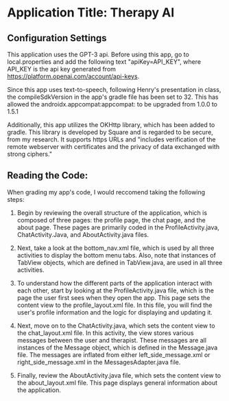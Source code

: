 # Application Title: Therapy AI

## Configuration Settings
This application uses the GPT-3 api. Before using this app, go to local.properties and add the
following text "apiKey=API_KEY", where API_KEY is the api key generated from 
https://platform.openai.com/account/api-keys.

Since this app uses text-to-speech, following Henry's presentation in class, the compileSdkVersion
in the app's gradle file has been set to 32. This has allowed the androidx.appcompat:appcompat: to 
be upgraded from 1.0.0 to 1.5.1

Additionally, this app utilizes the OKHttp library, which has been added to gradle. This library is
developed by Square and is regarded to be secure, from my research. It supports https URLs 
and "includes verification of the remote webserver with certificates and the privacy of data 
exchanged with strong ciphers."

## Reading the Code:
When grading my app's code, I would reccomend taking the following steps:

1. Begin by reviewing the overall structure of the application, which is composed of three pages: 
the profile page, the chat page, and the about page. These pages are primarily coded in the 
ProfileActivity.java, ChatActivity.Java, and AboutActivity.java files. 

2. Next, take a look at the bottom_nav.xml file, which is used by all three activities to display 
the bottom menu tabs. Also, note that instances of TabView objects, which are defined in 
TabView.java, are used in all three activities. 

3. To understand how the different parts of the application interact with each other, start by 
looking at the ProfileActivity.java file, which is the page the user first sees when they open 
the app. This page sets the content view to the profile_layout.xml file. In this file, you will 
find the user's profile information and the logic for displaying and updating it. 

4. Next, move on to the ChatActivity.java, which sets the content view to the chat_layout.xml file.
In this activity, the view stores various messages between the user and therapist. These messages 
are all instances of the Message object, which is defined in the Message.java file. The messages 
are inflated from either left_side_message.xml or right_side_message.xml in the 
MessagesAdapter.java file. 

5. Finally, review the AboutActivity.java file, which sets the content view to the about_layout.xml
file. This page displays general information about the application.
